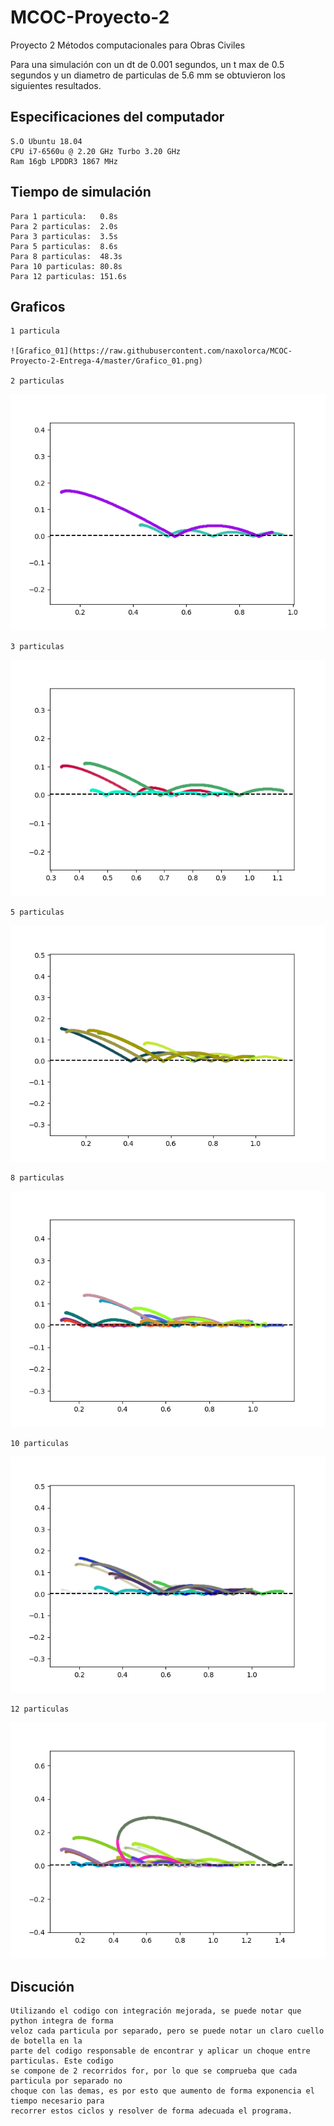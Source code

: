 # MCOC-Proyecto-2
Proyecto 2 Métodos computacionales para Obras Civiles

Para una simulación con un dt de 0.001 segundos, un t max de 0.5 segundos y un diametro de particulas de 5.6 mm se obtuvieron los siguientes resultados.

## Especificaciones del computador

	S.O Ubuntu 18.04
	CPU i7-6560u @ 2.20 GHz Turbo 3.20 GHz
	Ram 16gb LPDDR3 1867 MHz

## Tiempo de simulación

	Para 1 particula:   0.8s
	Para 2 particulas:  2.0s
	Para 3 particulas:  3.5s
	Para 5 particulas:  8.6s
	Para 8 particulas:  48.3s
	Para 10 particulas: 80.8s
	Para 12 particulas: 151.6s
	
## Graficos
	1 particula

	![Grafico_01](https://raw.githubusercontent.com/naxolorca/MCOC-Proyecto-2-Entrega-4/master/Grafico_01.png)

	2 particulas

![Grafico_02](https://raw.githubusercontent.com/naxolorca/MCOC-Proyecto-2-Entrega-4/master/Grafico_02.png)

	3 particulas

![Grafico_03](https://raw.githubusercontent.com/naxolorca/MCOC-Proyecto-2-Entrega-4/master/Grafico_03.png)

	5 particulas

![Grafico_05](https://raw.githubusercontent.com/naxolorca/MCOC-Proyecto-2-Entrega-4/master/Grafico_05.png)

	8 particulas

![Grafico_08](https://raw.githubusercontent.com/naxolorca/MCOC-Proyecto-2-Entrega-4/master/Grafico_08.png)

	10 particulas

![Grafico_10](https://raw.githubusercontent.com/naxolorca/MCOC-Proyecto-2-Entrega-4/master/Grafico_10.png)

	12 particulas

![Grafico_12](https://raw.githubusercontent.com/naxolorca/MCOC-Proyecto-2-Entrega-4/master/Grafico_12.png)

## Discución

	Utilizando el codigo con integración mejorada, se puede notar que python integra de forma 
	veloz cada particula por separado, pero se puede notar un claro cuello de botella en la 
	parte del codigo responsable de encontrar y aplicar un choque entre particulas. Este codigo 
	se compone de 2 recorridos for, por lo que se comprueba que cada particula por separado no 
	choque con las demas, es por esto que aumento de forma exponencia el tiempo necesario para
	recorrer estos ciclos y resolver de forma adecuada el programa.

